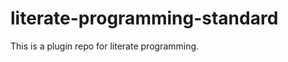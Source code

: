 literate-programming-standard
=============================

This is a plugin repo for literate programming.